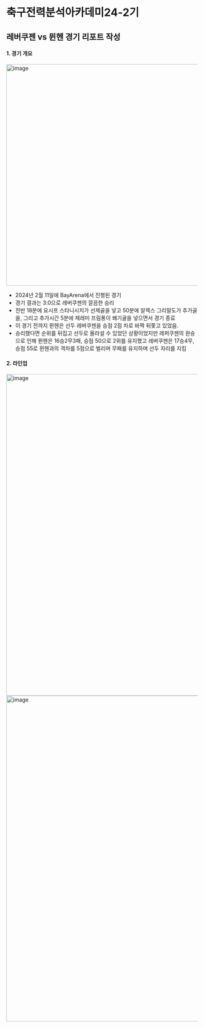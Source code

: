 # 축구전력분석아카데미24-2기

## 레버쿠젠 vs 뮌헨 경기 리포트 작성
#### 1. 경기 개요
<img width="582" alt="image" src="https://github.com/user-attachments/assets/2951c5f1-081f-40d2-a5a9-6c48af0876db" /> </br>
- 2024년 2월 11일에 BayArena에서 진행된 경기</br>
- 경기 결과는 3:0으로 레버쿠젠의 깔끔한 승리</br>
- 전반 18분에 요시프 스타니시치가 선제골을 넣고 50분에 알렉스 그리말도가 추가골을, 그리고 추가시간 5분에 제레미 프림퐁이 쐐기골을 넣으면서 경기 종료</br>
- 이 경기 전까지 뮌헨은 선두 레버쿠젠을 승점 2점 차로 바짝 뒤쫓고 있었음.</br>
- 승리했다면 순위를 뒤집고 선두로 올라설 수 있었던 상황이었지만 레퍼쿠젠의 완승으로 인해 뮌헨은 16승2무3패, 승점 50으로 2위를 유지했고 레버쿠젠은 17승4무, 승점 55로 뮌헨과의 격차를 5점으로 벌리며 무패를 유지하며 선두 자리를 지킴</br>

#### 2. 라인업
<img width="845" alt="image" src="https://github.com/user-attachments/assets/f29aec72-3b46-47e2-b73e-14eb82e9a837" /></br>
<img width="856" alt="image" src="https://github.com/user-attachments/assets/52c9c853-da57-4680-99dd-9c33f4776806" />
